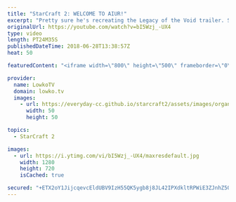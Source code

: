 ```yaml
---
title: "StarCraft 2: WELCOME TO AIUR!"
excerpt: "Pretty sure he's recreating the Legacy of the Void trailer. Subscribe for more videos: http://lowko.tv/youtube Void Ray memes: https://goo.gl/uAxRqD  A spectacular match of silver league gameplay in StarCraft 2. Why make any production facilities while building your economy if you can first take 6 bases"
originalUrl: https://youtube.com/watch?v=bI5Wzj_-UX4
type: video
length: PT24M35S
publishedDateTime: 2018-06-28T13:38:57Z
heat: 50

featuredContent: "<iframe width=\"800\" height=\"500\" frameborder=\"0\" src=\"https://www.youtube.com/embed/bI5Wzj_-UX4\" allow=\"accelerometer; autoplay; encrypted-media; gyroscope; picture-in-picture\" allowfullscreen></iframe>"

provider:
  name: LowkoTV
  domain: lowko.tv
  images:
    - url: https://everyday-cc.github.io/starcraft2/assets/images/organizations/lowko.tv-50x50.jpg
      width: 50
      height: 50

topics:
  - StarCraft 2

images:
  - url: https://i.ytimg.com/vi/bI5Wzj_-UX4/maxresdefault.jpg
    width: 1280
    height: 720
    isCached: true

secured: "+ETX2oY1JijcqevcEldUBV9IzH55QK5ygb8j8JL42IPXdkltRPWiE3ZJnhZ5O801nDq9IbSRGbVgwZaSPe8ENrWKtyLm1W2YLiVbqZtNJfHh/FmhP/Aq0IVxggwGITsS+ylDyEjxLF2J+FJJdh4Gkj9MKgF7SN5DtOLBjJ4Ibpr7FrBxmm8kEniPcJakGFXQtf1o2nm0jwq/7HPTL62TBKgOOvBi654F8CRNjKZ6WUpUOMonoTyiETZjRD31eMzk5VfsFhBhAjscpBNQ51N5yW/EmisYFm/AxQl5EcdRD9HZ4orMAJR1TXUm/rrYbxa8qdzqqt/WGUdF92iab5gTDuk2yVZiHQGg8bcJWD7mJuhlTvBfu4NFBZNS1WHJTOZZhh75fT1z9kmryGPGzwK9C1yq29gEPKTZpeVWSi5jzzs=;W+g3YzqEJV++lwsoNImXfQ=="
---
```



